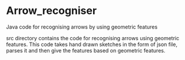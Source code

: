 # Arrow_recogniser
Java code for recognising arrows by using geometric features

src directory contains the code for recognising arrows using geometric features. This code takes hand drawn sketches in the form of json file, parses it and then give the features based on geometric features.

